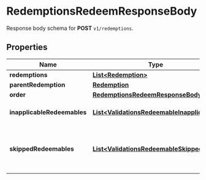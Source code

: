 

# RedemptionsRedeemResponseBody

Response body schema for **POST** `v1/redemptions`.

## Properties

| Name | Type | Description |
|------------ | ------------- | ------------- |
|**redemptions** | [**List&lt;Redemption&gt;**](Redemption.md) |  |
|**parentRedemption** | [**Redemption**](Redemption.md) |  |
|**order** | [**RedemptionsRedeemResponseBodyOrder**](RedemptionsRedeemResponseBodyOrder.md) |  |
|**inapplicableRedeemables** | [**List&lt;ValidationsRedeemableInapplicable&gt;**](ValidationsRedeemableInapplicable.md) | Lists validation results of each inapplicable redeemable. |
|**skippedRedeemables** | [**List&lt;ValidationsRedeemableSkipped&gt;**](ValidationsRedeemableSkipped.md) | Lists validation results of each redeemable. If a redeemable can be applied, the API returns &#x60;\&quot;status\&quot;: \&quot;APPLICABLE\&quot;&#x60;. |



